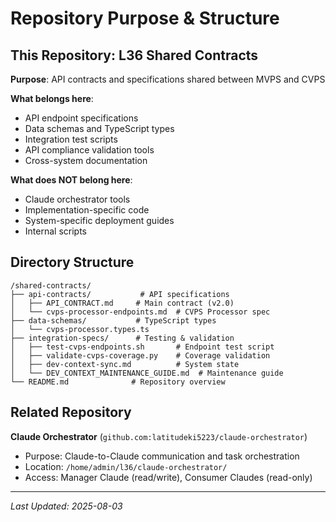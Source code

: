 # Repository Purpose & Structure

## This Repository: L36 Shared Contracts

**Purpose**: API contracts and specifications shared between MVPS and CVPS

**What belongs here**:
- API endpoint specifications
- Data schemas and TypeScript types
- Integration test scripts
- API compliance validation tools
- Cross-system documentation

**What does NOT belong here**:
- Claude orchestrator tools
- Implementation-specific code
- System-specific deployment guides
- Internal scripts

## Directory Structure

```
/shared-contracts/
├── api-contracts/           # API specifications
│   ├── API_CONTRACT.md     # Main contract (v2.0)
│   └── cvps-processor-endpoints.md  # CVPS Processor spec
├── data-schemas/           # TypeScript types
│   └── cvps-processor.types.ts
├── integration-specs/      # Testing & validation
│   ├── test-cvps-endpoints.sh       # Endpoint test script
│   ├── validate-cvps-coverage.py    # Coverage validation
│   ├── dev-context-sync.md          # System state
│   └── DEV_CONTEXT_MAINTENANCE_GUIDE.md  # Maintenance guide
└── README.md              # Repository overview
```

## Related Repository

**Claude Orchestrator** (`github.com:latitudeki5223/claude-orchestrator`)
- Purpose: Claude-to-Claude communication and task orchestration
- Location: `/home/admin/l36/claude-orchestrator/`
- Access: Manager Claude (read/write), Consumer Claudes (read-only)

---

*Last Updated: 2025-08-03*
